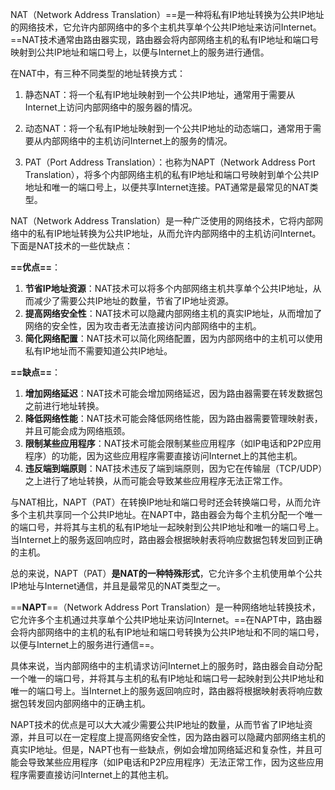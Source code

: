 NAT（Network Address Translation）==是一种将私有IP地址转换为公共IP地址的网络技术，它允许内部网络中的多个主机共享单个公共IP地址来访问Internet。==NAT技术通常由路由器实现，路由器会将内部网络主机的私有IP地址和端口号映射到公共IP地址和端口号上，以便与Internet上的服务进行通信。

在NAT中，有三种不同类型的地址转换方式：

1. 静态NAT：将一个私有IP地址映射到一个公共IP地址，通常用于需要从Internet上访问内部网络中的服务器的情况。

2. 动态NAT：将一个私有IP地址映射到一个公共IP地址的动态端口，通常用于需要从内部网络中的主机访问Internet上的服务的情况。

3. PAT（Port Address Translation）：也称为NAPT（Network Address Port Translation），将多个内部网络主机的私有IP地址和端口号映射到单个公共IP地址和唯一的端口号上，以便共享Internet连接。PAT通常是最常见的NAT类型。

NAT（Network Address Translation）是一种广泛使用的网络技术，它将内部网络中的私有IP地址转换为公共IP地址，从而允许内部网络中的主机访问Internet。下面是NAT技术的一些优缺点：

**==优点==**：
1. **节省IP地址资源**：NAT技术可以将多个内部网络主机共享单个公共IP地址，从而减少了需要公共IP地址的数量，节省了IP地址资源。
2. **提高网络安全性**：NAT技术可以隐藏内部网络主机的真实IP地址，从而增加了网络的安全性，因为攻击者无法直接访问内部网络中的主机。
3. **简化网络配置**：NAT技术可以简化网络配置，因为内部网络中的主机可以使用私有IP地址而不需要知道公共IP地址。

**==缺点==**：
1. **增加网络延迟**：NAT技术可能会增加网络延迟，因为路由器需要在转发数据包之前进行地址转换。
2. **降低网络性能**：NAT技术可能会降低网络性能，因为路由器需要管理映射表，并且可能会成为网络瓶颈。
3. **限制某些应用程序**：NAT技术可能会限制某些应用程序（如IP电话和P2P应用程序）的功能，因为这些应用程序需要直接访问Internet上的其他主机。
4. **违反端到端原则**：NAT技术违反了端到端原则，因为它在传输层（TCP/UDP）之上进行了地址转换，从而可能会导致某些应用程序无法正常工作。

与NAT相比，NAPT（PAT）在转换IP地址和端口号时还会转换端口号，从而允许多个主机共享同一个公共IP地址。在NAPT中，路由器会为每个主机分配一个唯一的端口号，并将其与主机的私有IP地址一起映射到公共IP地址和唯一的端口号上。当Internet上的服务返回响应时，路由器会根据映射表将响应数据包转发回到正确的主机。

总的来说，NAPT（PAT）**是NAT的一种特殊形式**，它允许多个主机使用单个公共IP地址与Internet通信，并且是最常见的NAT类型之一。


==**NAPT**==（Network Address Port Translation）是一种网络地址转换技术，它允许多个主机通过共享单个公共IP地址来访问Internet。==在NAPT中，路由器会将内部网络中的主机的私有IP地址和端口号转换为公共IP地址和不同的端口号，以便与Internet上的服务进行通信==。

具体来说，当内部网络中的主机请求访问Internet上的服务时，路由器会自动分配一个唯一的端口号，并将其与主机的私有IP地址和端口号一起映射到公共IP地址和唯一的端口号上。当Internet上的服务返回响应时，路由器将根据映射表将响应数据包转发回内部网络中的正确主机。

NAPT技术的优点是可以大大减少需要公共IP地址的数量，从而节省了IP地址资源，并且可以在一定程度上提高网络安全性，因为路由器可以隐藏内部网络主机的真实IP地址。但是，NAPT也有一些缺点，例如会增加网络延迟和复杂性，并且可能会导致某些应用程序（如IP电话和P2P应用程序）无法正常工作，因为这些应用程序需要直接访问Internet上的其他主机。
